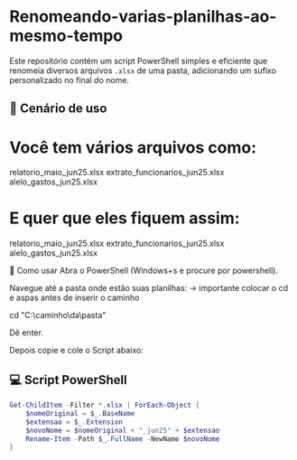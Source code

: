 # Renomeando-varias-planilhas-ao-mesmo-tempo
Este repositório contém um script PowerShell simples e eficiente que renomeia diversos arquivos `.xlsx` de uma pasta, adicionando um sufixo personalizado no final do nome.

## 🧠 Cenário de uso

# Você tem vários arquivos como: 

relatorio_maio_jun25.xlsx
extrato_funcionarios_jun25.xlsx
alelo_gastos_jun25.xlsx


# E quer que eles fiquem assim:


relatorio_maio_jun25.xlsx
extrato_funcionarios_jun25.xlsx
alelo_gastos_jun25.xlsx

📝 Como usar
Abra o PowerShell (Windows+s e procure por powershell).

Navegue até a pasta onde estão suas planilhas:
→ importante colocar o cd e aspas antes de inserir o caminho

cd "C:\caminho\da\pasta"

Dê enter.

Depois copie e cole o Script abaixo:

## 💻 Script PowerShell

```powershell
Get-ChildItem -Filter *.xlsx | ForEach-Object {
    $nomeOriginal = $_.BaseName
    $extensao = $_.Extension
    $novoNome = $nomeOriginal + "_jun25" + $extensao
    Rename-Item -Path $_.FullName -NewName $novoNome
}
